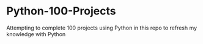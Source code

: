# Python-100-Projects
Attempting to complete 100 projects using Python in this repo to refresh my knowledge with Python
